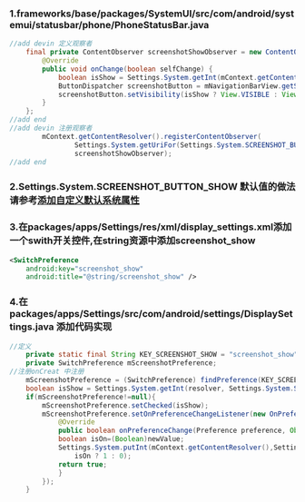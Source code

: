 ### 1.frameworks/base/packages/SystemUI/src/com/android/systemui/statusbar/phone/PhoneStatusBar.java 
```java
//add devin 定义观察者
    final private ContentObserver screenshotShowObserver = new ContentObserver(mHandler) {
        @Override
        public void onChange(boolean selfChange) {
            boolean isShow = Settings.System.getInt(mContext.getContentResolver(), Settings.System.SCREENSHOT_BUTTON_SHOW, 1) == 1;
            ButtonDispatcher screenshotButton = mNavigationBarView.getScreenshotButton();
            screenshotButton.setVisibility(isShow ? View.VISIBLE : View.GONE);
        }
    };
//add end
//add devin 注册观察者
        mContext.getContentResolver().registerContentObserver(
                Settings.System.getUriFor(Settings.System.SCREENSHOT_BUTTON_SHOW), true,
                screenshotShowObserver);
//add end
```
### 2.Settings.System.SCREENSHOT_BUTTON_SHOW 默认值的做法请参考[添加自定义默认系统属性](./setptiv.md)    

### 3.在packages/apps/Settings/res/xml/display_settings.xml添加一个swith开关控件,在string资源中添加screenshot_show
```xml
<SwitchPreference
	android:key="screenshot_show"
	android:title="@string/screenshot_show" />
```

### 4.在packages/apps/Settings/src/com/android/settings/DisplaySettings.java 添加代码实现
```java
//定义
	private static final String KEY_SCREENSHOT_SHOW = "screenshot_show";
	private SwitchPreference mScreenshotPreference;
//注册onCreat 中注册
	mScreenshotPreference = (SwitchPreference) findPreference(KEY_SCREENSHOT_SHOW);
	boolean isShow = Settings.System.getInt(resolver, Settings.System.SCREENSHOT_BUTTON_SHOW, 1) == 1;
	if(mScreenshotPreference!=null){
		mScreenshotPreference.setChecked(isShow);
		mScreenshotPreference.setOnPreferenceChangeListener(new OnPreferenceChangeListener() {
		    @Override
		    public boolean onPreferenceChange(Preference preference, Object newValue) {
			boolean isOn=(Boolean)newValue;
			Settings.System.putInt(mContext.getContentResolver(),Settings.System.SCREENSHOT_BUTTON_SHOW,
				isOn ? 1 : 0);
			return true;
		    }
		});
	}
```
